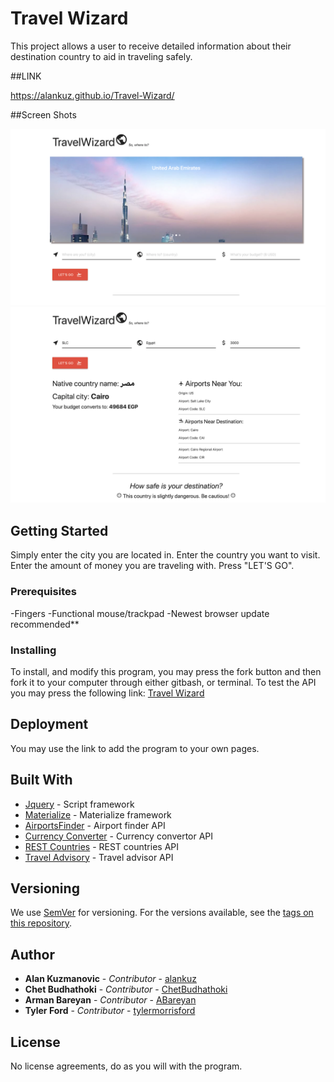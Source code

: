 # Travel Wizard

This project allows a user to receive detailed information about their destination country to aid in traveling safely. 

##LINK

 https://alankuz.github.io/Travel-Wizard/

 ##Screen Shots

 ![Screen1](assets/images/ScreenShot2.png)
 ![Screen2](assets/images/ScreenShot1.png)

## Getting Started

Simply enter the city you are located in.
Enter the country you want to visit.
Enter the amount of money you are traveling with.
Press "LET'S GO".

### Prerequisites

-Fingers
-Functional mouse/trackpad
-Newest browser update recommended**

### Installing

To install, and modify this program, you may press the fork button and then fork it to your computer through either gitbash, or terminal. To test the API you may press the following link:
[Travel Wizard](https://github.com/alankuz/Travel-Wizard)

## Deployment

You may use the link to add the program to your own pages.

## Built With

* [Jquery](https://ajax.googleapis.com/ajax/libs/jquery/3.1.0/jquery.min.js) - Script framework
* [Materialize](https://cdnjs.cloudflare.com/ajax/libs/materialize/1.0.0/css/materialize.min.css) - Materialize framework
* [AirportsFinder](https://rapidapi.com/cometari/api/airportsfinder) - Airport finder API
* [Currency Converter](https://rapidapi.com/natkapral/api/currency-converter5) - Currency convertor API
* [REST Countries](https://rapidapi.com/ajayakv/api/rest-countries) - REST countries API
* [Travel Advisory](https://rapidapi.com/nh2000/api/travel-advisory) - Travel advisor API


## Versioning

We use [SemVer](http://semver.org/) for versioning. For the versions available, see the [tags on this repository](https://github.com/alankuz/Travel-Wizard/tags). 

## Author

* **Alan Kuzmanovic** - *Contributor* - [alankuz](https://github.com/alankuz)
* **Chet Budhathoki** - *Contributor* - [ChetBudhathoki](https://github.com/ChetBudhathoki)
* **Arman Bareyan** - *Contributor* - [ABareyan](https://github.com/ABareyan)
* **Tyler Ford** - *Contributor* - [tylermorrisford ](https://github.com/tylermorrisford)

## License

No license agreements, do as you will with the program. 
